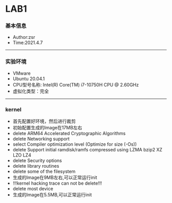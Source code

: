 # LAB1

### 基本信息
- Author:zsr   
- Time:2021.4.7
---

### 实验环境
- VMware
- Ubuntu 20.04.1
- CPU型号名称: Intel(R) Core(TM) i7-10750H CPU @ 2.60GHz
- 虚拟化类型：完全
---

### kernel

- 首先配置好环境，然后进行裁剪
- 初始配置生成的Image在17MB左右
- delete ARM64 Accelerated Cryptographic Algorithms 
- delete Networking support
- select Compiler optimization level (Optimize for size (-Os))
- delete Support initial ramdisk/ramfs compressed using LZMA bzip2 XZ LZO LZ4 
- delete Security options 
- delete library routines 
- delete some of the filesystem
- 生成的Image在9MB左右,可以正常运行init 
- !!!kernel hacking trace can not be delete!!!
- delete most device
- 生成的Image在5.5MB,可以正常运行init


                                         
  